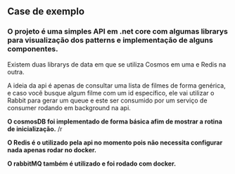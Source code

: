 ## Case de exemplo

### O projeto é uma simples API em .net core com algumas librarys para visualização dos patterns e implementação de alguns componentes.

Existem duas librarys de data em que se utiliza Cosmos em uma e Redis na outra.

A ideia da api é apenas de consultar uma lista de filmes de forma genérica, e caso você busque algum filme com um id específico, ele vai utilizar o Rabbit para gerar um queue e este ser consumido por um serviço de consumer rodando em background na api.

**O cosmosDB foi implementado de forma básica afim de mostrar a rotina de inicialização.** /r

**O Redis é o utilizado pela api no momento pois não necessita configurar nada apenas rodar no docker.**

**O rabbitMQ também é utilizado e foi rodado com docker.**




